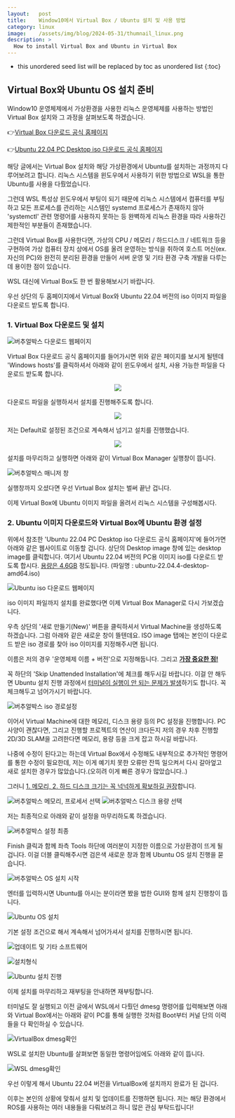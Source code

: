 ```yaml
---
layout:   post
title:    Window10에서 Virtual Box / Ubuntu 설치 및 사용 방법
category: linux
image:    /assets/img/blog/2024-05-31/thumnail_linux.png
description: >
  How to install Virtual Box and Ubuntu in Virtual Box
---
```


* this unordered seed list will be replaced by toc as unordered list
{:toc}

## Virtual Box와 Ubuntu OS 설치 준비
Window10 운영체제에서 가상환경을 사용한 리눅스 운영체제를 사용하는 방법인 Virtual Box 설치와 그 과정을 살펴보도록 하겠습니다.

👉[Virtual Box 다운로드 공식 홈페이지](https://www.virtualbox.org/wiki/Downloads)

👉[Ubuntu 22.04 PC Desktop iso 다운로드 공식 홈페이지](https://releases.ubuntu.com/jammy/)

해당 글에서는 Virtual Box 설치와 해당 가상환경에서 Ubuntu를 설치하는 과정까지 다루어보려고 합니다. 리눅스 시스템을 윈도우에서 사용하기 위한 방법으로 WSL을 통한 Ubuntu를 사용을 다뤘었습니다.

그런데 WSL 특성상 윈도우에서 부팅이 되기 때문에 리눅스 시스템에서 컴퓨터를 부팅하고 모든 프로세스를 관리하는 시스템인 systemd 프로세스가 존재하지 않아 'systemctl' 관련 명령어를 사용하지 못하는 등 완벽하게 리눅스 환경을 따라 사용하긴 제한적인 부분들이 존재했습니다.

그런데 Virtual Box를 사용한다면, 가상의 CPU / 메모리 / 하드디스크 / 네트워크 등을 구현하여 가상 컴퓨터 장치 상에서 OS를 올려 운영하는 방식을 취하여 호스트 머신(ex. 자신의 PC)와 완전히 분리된 환경을 만들어 서버 운영 및 기타 환경 구축 개발을 다루는데 용이한 점이 있습니다.

WSL 대신에 Virtual Box도 한 번 활용해보시기 바랍니다.

우선 상단의 두 홈페이지에서 Virtual Box와 Ubuntu 22.04 버전의 iso 이미지 파일을 다운로드 받도록 합니다.

### 1. Virtual Box 다운로드 및 설치

![버추얼박스 다운로드 웹페이지](/assets/img/blog/2024-05-31/virtual_box_1.png?raw=true)

Virtual Box 다운로드 공식 홈페이지를 들어가시면 위와 같은 페이지를 보시게 될텐데 'Windows hosts'를 클릭하셔서 아래와 같이 윈도우에서 설치, 사용 가능한 파일을 다운로드 받도록 합니다.

<p align="center"><img src="https://github.com/user-attachments/assets/1bcfb09b-68c8-4681-89aa-ec745b712275"></p>

다운로드 파일을 실행하셔서 설치를 진행해주도록 합니다.

<p align="center"><img src="https://github.com/user-attachments/assets/1744701b-343e-446d-8dfc-de025795a5c4"></p>

저는 Default로 설정된 조건으로 계속해서 넘기고 설치를 진행했습니다.

<p align="center"><img src="https://github.com/user-attachments/assets/40ba2c07-87d7-4599-88a6-2da8797743b8"></p>

설치를 마무리하고 실행하면 아래와 같이 Virtual Box Manager 실행창이 뜹니다. 

![버추얼박스 매니저 창](/assets/img/blog/2024-05-31/virtual_box_5.png?raw=true)

실행창까지 오셨다면 우선 Virtual Box 설치는 벌써 끝난 겁니다.

이제 Virtual Box에 Ubuntu 이미지 파일을 올려서 리눅스 시스템을 구성해봅시다.

### 2. Ubuntu 이미지 다운로드와 Virtual Box에 Ubuntu 환경 설정

위에서 참조한 'Ubuntu 22.04 PC Desktop iso 다운로드 공식 홈페이지'에 들어가면 아래와 같은 웹사이트로 이동할 겁니다. 상단의 Desktop image 창에 있는 desktop image를 클릭합니다. 여기서 Ubuntu 22.04 버전의 PC용 이미지 iso를 다운로드 받도록 합시다. <u>용량은 4.6GB</u> 정도됩니다. (파일명 : ubuntu-22.04.4-desktop-amd64.iso)

![Ubuntu iso 다운로드 웹페이지](/assets/img/blog/2024-05-31/virtual_box_6.png?raw=true)

iso 이미지 파일까지 설치를 완료했다면 이제 Virtual Box Manager로 다시 가보겠습니다.

우측 상단의 '새로 만들기(New)' 버튼을 클릭하셔서 Virtual Machine을 생성하도록 하겠습니다. 그럼 아래와 같은 새로운 창이 뜰텐데요. ISO image 탭에는 본인이 다운로드 받은 iso 경로를 찾아 iso 이미지를 지정해주시면 됩니다.

이름은 저의 경우 '운영체제 이름 + 버전'으로 지정해둡니다. 그리고 <u>**가장 중요한 점!**</u>

꼭 하단의 'Skip Unattended Installation'에 체크를 해두시길 바랍니다. 이걸 안 해두면 Ubuntu 설치 진행 과정에서 <u>터미널이 실행이 안 되는 문제가 발생</u>하기도 합니다. 꼭 체크해두고 넘어가시기 바랍니다.

![버추얼박스 iso 경로설정](/assets/img/blog/2024-05-31/virtual_box_7.png?raw=true)

이어서 Virtual Machine에 대한 메모리, 디스크 용량 등의 PC 설정을 진행합니다. PC 사양이 괜찮다면, 그리고 진행할 프로젝트의 연산이 크다든지 저의 경우 차후 진행할 2D/3D SLAM을 고려한다면 메모리, 용량 등을 크게 잡고 하시길 바랍니다.

나중에 수정이 된다고는 하는데 Virtual Box에서 수정해도 내부적으로 추가적인 명령어를 통한 수정이 필요한데, 저는 이게 예기치 못한 오류만 잔뜩 일으켜서 다시 갈아엎고 새로 설치한 경우가 많았습니다.(오히려 이게 빠른 경우가 많았습니다..) 

그러니 <u>1. 메모리, 2. 하드 디스크 크기는 꼭 넉넉하게 확보하길 권장</u>합니다.

![버추얼박스 메모리, 프로세서 선택](/assets/img/blog/2024-05-31/virtual_box_8.png?raw=true)
![버추얼박스 디스크 용량 선택](/assets/img/blog/2024-05-31/virtual_box_9.png?raw=true)

저는 최종적으로 아래와 같이 설정을 마무리하도록 하겠습니다.

![버추얼박스 설정 최종](/assets/img/blog/2024-05-31/virtual_box_10.png?raw=true)

Finish 클릭과 함께 좌측 Tools 하단에 여러분이 지정한 이름으로 가상환경이 뜨게 될겁니다. 이걸 더블 클릭해주시면 검은색 새로운 창과 함께 Ubuntu OS 설치 진행을 묻습니다.

![버추얼박스 OS 설치 시작](/assets/img/blog/2024-05-31/virtual_box_11.png?raw=true)

엔터를 입력하시면 Ubuntu를 아시는 분이라면 봤을 법한 GUI와 함께 설치 진행창이 뜹니다.

![Ubuntu OS 설치](/assets/img/blog/2024-05-31/virtual_box_12.png?raw=true)

기본 설정 조건으로 해서 계속해서 넘어가셔서 설치를 진행하시면 됩니다.

![업데이트 및 기타 소프트웨어](/assets/img/blog/2024-05-31/virtual_box_13.png?raw=true)

![설치형식](/assets/img/blog/2024-05-31/virtual_box_14.png?raw=true)

![Ubuntu 설치 진행](/assets/img/blog/2024-05-31/virtual_box_15.png?raw=true)

이제 설치를 마무리하고 재부팅을 안내하면 재부팅합니다.

터미널도 잘 실행되고 이전 글에서 WSL에서 다뤘던 dmesg 명령어를 입력해보면 아래와 Virtual Box에서는 아래와 같이 PC를 통해 실행한 것처럼 Boot부터 커널 단의 이력들을 다 확인하실 수 있습니다.

![VirtualBox dmesg확인](/assets/img/blog/2024-05-31/virtual_box_16.png?raw=true)

WSL로 설치한 Ubuntu를 살펴보면 동일한 명령어임에도 아래와 같이 뜹니다.

![WSL dmesg확인](/assets/img/blog/2024-05-31/virtual_box_17.png?raw=true)

우선 이렇게 해서 Ubuntu 22.04 버전을 VirtualBox에 설치까지 완료가 된 겁니다.

이후는 본인의 상황에 맞춰서 설치 및 업데이트를 진행하면 됩니다. 저는 해당 환경에서 ROS를 사용하는 여러 내용들을 다뤄보려고 하니 많은 관심 부탁드립니다!